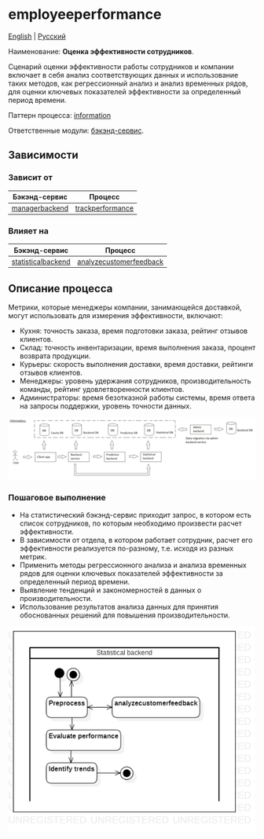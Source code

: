 # employeeperformance

[English](employeeperformance.md) | [Русский](employeeperformance.ru.md)

Наименование: **Оценка эффективности сотрудников**.

Сценарий оценки эффективности работы сотрудников и компании включает в себя анализ соответствующих данных и использование таких методов, как регрессионный анализ и анализ временных рядов, для оценки ключевых показателей эффективности за определенный период времени.

Паттерн процесса: [information](../../processpatterns/information.md)

Ответственные модули: [бэкэнд-сервис](../../backend/statisticalbackend.md).

## Зависимости

### Зависит от

| Бэкэнд-сервис | Процесс |
| --- | ---- |
| [managerbackend](../../backend/managerbackend.ru.md) | [trackperformance](../manager/trackperformance.ru.md) |

### Влияет на

| Бэкэнд-сервис | Процесс |
| --- | ---- |
| [statisticalbackend](../../backend/statisticalbackend.ru.md) | [analyzecustomerfeedback](../statisticalbackend/analyzecustomerfeedback.ru.md) |

## Описание процесса

Метрики, которые менеджеры компании, занимающейся доставкой, могут использовать для измерения эффективности, включают:
- Кухня: точность заказа, время подготовки заказа, рейтинг отзывов клиентов.
- Склад: точность инвентаризации, время выполнения заказа, процент возврата продукции.
- Курьеры: скорость выполнения доставки, время доставки, рейтинги отзывов клиентов.
- Менеджеры: уровень удержания сотрудников, производительность команды, рейтинг удовлетворенности клиентов.
- Администраторы: время безотказной работы системы, время ответа на запросы поддержки, уровень точности данных.

![information_overall](../../img/information_overall.png)

### Пошаговое выполнение

- На статистический бэкэнд-сервис приходит запрос, в котором есть список сотрудников, по которым необходимо произвести расчет эффективности.
- В зависимости от отдела, в котором работает сотрудник, расчет его эффективности реализуется по-разному, т.е. исходя из разных метрик.
- Применить методы регрессионного анализа и анализа временных рядов для оценки ключевых показателей эффективности за определенный период времени.
- Выявление тенденций и закономерностей в данных о производительности.
- Использование результатов анализа данных для принятия обоснованных решений для повышения производительности.

![statisticalbackend.employeeperformance](../../img/activitydiagrams/statisticalbackend.employeeperformance.png)
